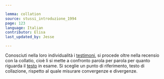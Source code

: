 ```yaml
---

lemma: collation
source: stussi_introduzione_1994
page: 123
language: Italian
contributor: Elisa
last_updated_by: Jesse

---
```

Conosciuti nella loro individualità i [testimoni](witness.html), si procede oltre nella recensio con la collatio, cioè li si mette a confronto parola per parola per quanto riguarda il [testo](text.html) in esame. Si sceglie un punto di riferimento, testo di collazione, rispetto al quale misurare convergenze e divergenze.
